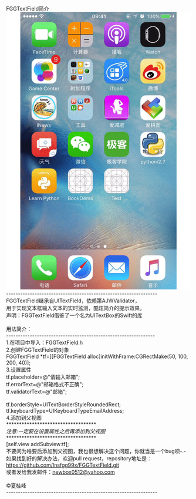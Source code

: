 FGGTextField简介<br>
![演示](https://github.com/Insfgg99x/FGGTextField/blob/master/FGGTextField.gif)<br>
----------------------------------------------------------------<br>
FGGTextField继承自UITextField，依赖第AJWValidator，<br>
用于实现文本框输入文本的实时监测，酷炫简介的提示效果。<br>
声明：FGGTextField借鉴了一个名为UITextBox的Swift的库<br>
<br>
用法简介：<br>
---------------------------------------------------------------<br>
1.在项目中导入：FGGTextField.h<br>
2.创建FGGTextField的对象<br>
FGGTextField *tf=[[FGGTextField alloc]initWithFrame:CGRectMake(50, 100, 200, 40)];<br>
3.设置属性<br>
tf.placeholder=@"请输入邮箱";<br>
tf.errorText=@"邮箱格式不正确";<br>
tf.validatorText=@"邮箱";<br>
<br>
tf.borderStyle=UITextBorderStyleRoundedRect;<br>
tf.keyboardType=UIKeyboardTypeEmailAddress;<br>
4.添加到父视图<br>
***********************************<br>
*注意:一定要在设置属性之后再添加到父视图*<br>
***********************************<br>
[self.view addSubview:tf];<br>
不要问为啥要后添加到父视图，我也很想解决这个问题，你就当是一个bug呗-.-<br>
如果找到好的解决办法，欢迎pull request，repository地址是：<br>
https://github.com/Insfgg99x/FGGTextField.git<br>
或者发给我发邮件：newbox0512@yahoo.com<br>
<br>
©夏桂峰<br>
----------------------------------------------------------------<br>